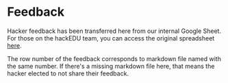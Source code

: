 # Feedback

Hacker feedback has been transferred here from our internal Google Sheet. For
those on the hackEDU team, you can access the original spreadsheet
[here](https://docs.google.com/spreadsheets/d/1tHSC2ZOofNlri2y_Or1mwd_0wmorKsuV4kkPMDKzEGc/edit).

The row number of the feedback corresponds to markdown file named with the same
number. If there's a missing markdown file here, that means the hacker elected
to not share their feedback.
